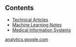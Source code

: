 ## Contents

* [Technical Articles](./technical_articles/index.md)
* [Machine Learning Notes](./machine_learning_notes/index.md)
* [Medical Information Systems](./medical_information_systems/index.md)
















[analytics.google.com](https://analytics.google.com)
